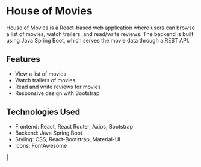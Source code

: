 # House of Movies

House of Movies is a React-based web application where users can browse a list of movies, watch trailers, and read/write reviews. The backend is built using Java Spring Boot, which serves the movie data through a REST API.

## Features

- View a list of movies
- Watch trailers of movies
- Read and write reviews for movies
- Responsive design with Bootstrap

## Technologies Used

- Frontend: React, React Router, Axios, Bootstrap
- Backend: Java Spring Boot
- Styling: CSS, React-Bootstrap, Material-UI
- Icons: FontAwesome


│

